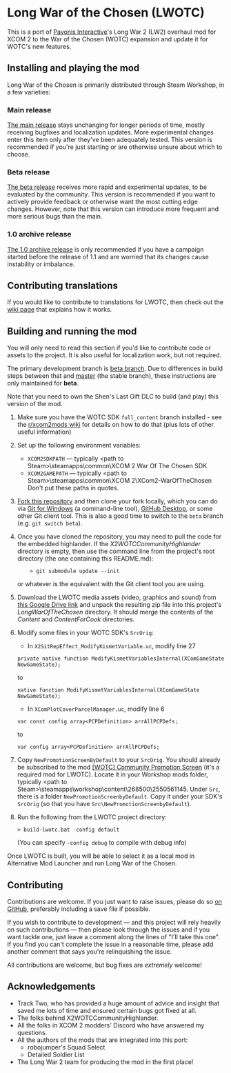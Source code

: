 # Long War of the Chosen (LWOTC)

This is a port of [Pavonis Interactive](https://www.pavonisinteractive.com/)'s
Long War 2 (LW2) overhaul mod for XCOM 2 to the War of the Chosen (WOTC)
expansion and update it for WOTC's new features.

## Installing and playing the mod

Long War of the Chosen is primarily distributed through Steam Workshop, in a few varieties:

### Main release
[The main release](https://steamcommunity.com/sharedfiles/filedetails/?id=2683996590) stays unchanging for longer periods of time, mostly receiving bugfixes and localization updates. More experimental changes enter this item only after they've been adequately tested. This version is recommended if you're just starting or are otherwise unsure about which to choose.

### Beta release
[The beta release](https://steamcommunity.com/sharedfiles/filedetails/?id=2663990965) receives more rapid and experimental updates, to be evaluated by the community. This version is recommended if you want to actively provide feedback or otherwise want the most cutting edge changes. However, note that this version can introduce more frequent and more serious bugs than the main.

### 1.0 archive release
[The 1.0 archive release](https://steamcommunity.com/sharedfiles/filedetails/?id=3114647033) is only recommended if you have a campaign started before the release of 1.1 and are worried that its changes cause instability or imbalance.

## Contributing translations

If you would like to contribute to translations for LWOTC, then check out the
[wiki page](https://github.com/long-war-2/lwotc/wiki/Contributing#localization-translating-text-in-the-game)
that explains how it works.

## Building and running the mod

You will only need to read this section if you'd like to contribute code or assets to the project. It is also useful for localization work, but not required.

The primary development branch is [beta branch](https://github.com/long-war-2/lwotc/tree/beta). Due to differences in build steps between that and [master](https://github.com/long-war-2/lwotc/tree/master) (the stable branch), these instructions are only maintained for **beta**.

Note that you need to own the Shen's Last Gift DLC to build (and play) this version of the mod.

 1. Make sure you have the WOTC SDK `full_content` branch installed - see the
    [r/xcom2mods wiki](https://www.reddit.com/r/xcom2mods/wiki/index#wiki_setting_up_tools_for_modding)
    for details on how to do that (plus lots of other useful information)

 1. Set up the following environment variables:
    * `XCOM2SDKPATH` — typically &lt;path to Steam&gt;\steamapps\common\XCOM 2 War Of The Chosen SDK
    * `XCOM2GAMEPATH` — typically &lt;path to Steam&gt;\steamapps\common\XCOM 2\XCom2-WarOfTheChosen
    Don't put these paths in quotes.

 1. [Fork this repository](https://docs.github.com/en/get-started/quickstart/fork-a-repo)
    and then clone your fork locally, which you can do via [Git for Windows](https://gitforwindows.org/)
    (a command-line tool), [GitHub Desktop](https://desktop.github.com/), or some other
    Git client tool. This is also a good time to switch to the `beta` branch (e.g. `git switch beta`).

 1. Once you have cloned the repository, you may need to pull the code for the embedded
    highlander. If the *X2WOTCCommunityHighlander* directory is empty, then use the
    command line from the project's root directory (the one containing this README.md):
    ```
        > git submodule update --init
    ```
    or whatever is the equivalent with the Git client tool you are using.

 1. Download the LWOTC media assets (video, graphics and sound) from
    [this Google Drive link](https://drive.google.com/file/d/1_tTqzOxQI-g-LGn4FjFOiVULtHsDhsqp/view?usp=sharing)
    and unpack the resulting zip file into this project's *LongWarOfTheChosen* directory. It should merge the contents of the *Content* and *ContentForCook* directories.

 1. Modify some files in your WOTC SDK's `SrcOrig`:
    * In `X2SitRepEffect_ModifyKismetVariable.uc`, modify line 27
    ```
    private native function ModifyKismetVariablesInternal(XComGameState NewGameState);
    ```
    to
    ```
    native function ModifyKismetVariablesInternal(XComGameState NewGameState);
    ```

    * In `XComPlotCoverParcelManager.uc`, modify line 6
    ```
    var const config array<PCPDefinition> arrAllPCPDefs;
    ```
    to
    ```
    var config array<PCPDefinition> arrAllPCPDefs;
    ```

 1. Copy `NewPromotionScreenByDefault` to your `SrcOrig`. You should already be subscribed to the mod [[WOTC] Community Promotion Screen](https://steamcommunity.com/sharedfiles/filedetails/?id=2550561145) (it's a required mod for LWOTC). Locate it in your Workshop mods folder, typically &lt;path to Steam&gt;\steamapps\workshop\content\268500\2550561145. Under `Src`, there is a folder `NewPromotionScreenbyDefault`. Copy it under your SDK's `SrcOrig` (so that you have `Src\NewPromotionScreenbyDefault`).

 1. Run the following from the LWOTC project directory:
    ```
    > build-lwotc.bat -config default
    ```
    (You can specify `-config debug` to compile with debug info)

Once LWOTC is built, you will be able to select it as a local mod in Alternative Mod Launcher and run Long War of the Chosen.

## Contributing

Contributions are welcome. If you just want to raise issues, please do so [on GitHub](https://github.com/long-war-2/lwotc/issues),
preferably including a save file if possible.

If you wish to contribute to development — and this project will rely heavily on such contributions — then please
look through the issues and if you want tackle one, just leave a comment along the lines of "I'll take this one".
If you find you can't complete the issue in a reasonable time, please add another comment that says you're relinquishing
the issue.

All contributions are welcome, but bug fixes are _extremely_ welcome!

## Acknowledgements

 * Track Two, who has provided a huge amount of advice and insight that saved me lots of time
   and ensured certain bugs got fixed at all.
 * The folks behind X2WOTCCommunityHighlander.
 * All the folks in XCOM 2 modders' Discord who have answered my questions.
 * All the authors of the mods that are integrated into this port:
   - robojumper's Squad Select
   - Detailed Soldier List
 * The Long War 2 team for producing the mod in the first place!
